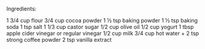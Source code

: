 Ingredients:

1 3/4 cup flour
3/4 cup cocoa powder
1 ½ tsp baking powder
1 ½ tsp baking soda
1 tsp salt
1 1/3 cup castor sugar
1/2 cup olive oil
1/2 cup yogurt
1 tbsp apple cider vinegar or regular vinegar
1/2 cup milk
3/4 cup hot water + 2 tsp strong coffee powder 
2 tsp vanilla extract